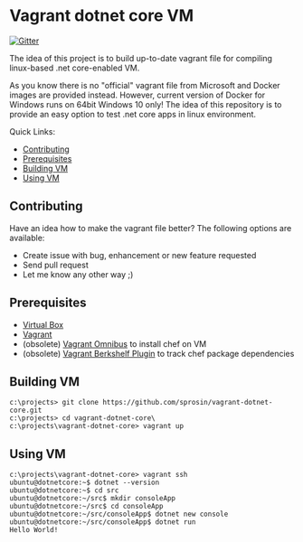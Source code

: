 # Vagrant dotnet core VM

[![Gitter](https://badges.gitter.im/Join%20Chat.svg)](https://gitter.im/vagrant-dotnet-core/Lobby?utm_source=share-link&utm_medium=link&utm_campaign=share-link)

The idea of this project is to build up-to-date vagrant file for compiling linux-based .net core-enabled VM.

As you know there is no "official" vagrant file from Microsoft and Docker images are provided instead. However, current version of Docker for Windows runs on 64bit Windows 10 only! The idea of this repository is to provide an easy option to test .net core apps in linux environment.

Quick Links:

*  [Contributing](#contributing)
*  [Prerequisites](#prerequisites)
*  [Building VM](#building)
*  [Using VM](#using)

## <a name="contributing"></a> Contributing

Have an idea how to make the vagrant file better? The following options are available:

- Create issue with bug, enhancement or new feature requested
- Send pull request
- Let me know any other way ;)

## <a name="prerequisites"></a> Prerequisites

- [Virtual Box](https://www.virtualbox.org/)
- [Vagrant](https://www.vagrantup.com/downloads.html)
- (obsolete) [Vagrant Omnibus](https://github.com/chef/vagrant-omnibus) to install chef on VM
- (obsolete) [Vagrant Berkshelf Plugin](https://github.com/berkshelf/vagrant-berkshelf) to track chef package dependencies

## <a name="building"></a> Building VM

````
c:\projects> git clone https://github.com/sprosin/vagrant-dotnet-core.git
c:\projects> cd vagrant-dotnet-core\
c:\projects\vagrant-dotnet-core> vagrant up
````

## <a name="running"></a> Using VM

````
c:\projects\vagrant-dotnet-core> vagrant ssh
ubuntu@dotnetcore:~$ dotnet --version
ubuntu@dotnetcore:~$ cd src
ubuntu@dotnetcore:~/src$ mkdir consoleApp
ubuntu@dotnetcore:~/src$ cd consoleApp
ubuntu@dotnetcore:~/src/consoleApp$ dotnet new console
ubuntu@dotnetcore:~/src/consoleApp$ dotnet run
Hello World!
````
